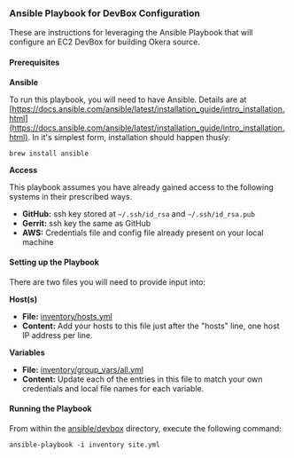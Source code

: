 ### **Ansible Playbook for DevBox Configuration**

These are instructions for leveraging the Ansible Playbook that will configure an EC2 DevBox for building Okera source.

#### **Prerequisites**

**Ansible**

To run this playbook, you will need to have Ansible. Details are at [https://docs.ansible.com/ansible/latest/installation_guide/intro_installation.html](https://docs.ansible.com/ansible/latest/installation_guide/intro_installation.html). In it's simplest form, installation should happen thusly:

```shell
brew install ansible
```

**Access**

This playbook assumes you have already gained access to the following systems in their prescribed ways.

* **GitHub:** ssh key stored at `~/.ssh/id_rsa` and `~/.ssh/id_rsa.pub`
* **Gerrit:** ssh key the same as GitHub
* **AWS:** Credentials file and config file already present on your local machine

#### **Setting up the Playbook**

There are two files you will need to provide input into:

**Host(s)**

* **File:** [inventory/hosts.yml](inventory/hosts.yml)
* **Content:** Add your hosts to this file just after the "hosts" line, one host IP address per line.

**Variables**

* **File:** [inventory/group_vars/all.yml](inventory/group_vars/all.yml)
* **Content:** Update each of the entries in this file to match your own credentials and local file names for each variable.

#### Running the Playbook

From within the [ansible/devbox](../../ansible/devbox) directory, execute the following command:

```shell
ansible-playbook -i inventory site.yml
```